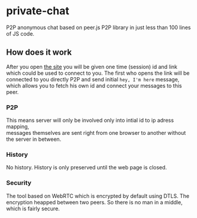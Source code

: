 # private-chat
P2P anonymous chat based on peer.js P2P library in just less than 100 lines of JS code.

## How does it work
After you open [the site](http://alun.github.io/private-chat/)
you will be given one time (session) id and link which could be used to connect to you.
The first who opens the link will be connected to you directly P2P and send initial `hey, I'm here` message,
which allows you to fetch his own id and connect your messages to this peer.

### P2P
This means server will only be involved only into intial id to ip adress mapping,  
messages themselves are sent right from one browser to another without the server in between.

### History
No history. History is only preserved until the web page is closed.

### Security
The tool based on WebRTC which is encrypted by default using DTLS. The encryption heapped between two peers. So there is no man in a middle, which is fairly secure.

